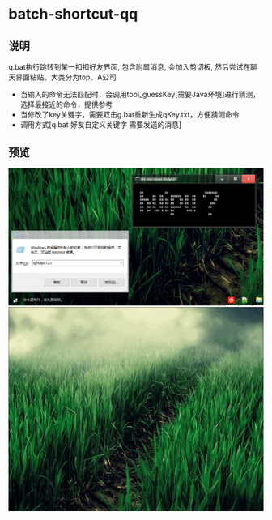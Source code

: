 # batch-shortcut-qq


## 说明
q.bat执行跳转到某一扣扣好友界面, 包含附属消息, 会加入剪切板, 然后尝试在聊天界面粘贴。大类分为top、A公司
* 当输入的命令无法匹配时，会调用tool_guessKey[需要Java环境]进行猜测，选择最接近的命令，提供参考
* 当修改了key关键字，需要双击g.bat重新生成qKey.txt，方便猜测命令
* 调用方式[q.bat 好友自定义关键字 需要发送的消息]


## 预览
<div align=center><img src="https://github.com/bjc5233/batch-shortcut-qq/raw/master/resources/demo.png"/></div>
<div align=center><img src="https://github.com/bjc5233/batch-shortcut-qq/raw/master/resources/demo.gif"/></div>
